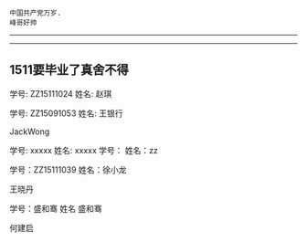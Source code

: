 
```
中国共产党万岁.
峰哥好帅
```
***
***
## 1511要毕业了真舍不得

学号: ZZ15111024 姓名: 赵琪

学号: ZZ15091053 姓名: 王银行

JackWong

学号: xxxxx 姓名: xxxxx
学号： 姓名：zz


学号：ZZ15111039  姓名：徐小龙

王晓丹


学号：盛和骞  姓名 盛和骞


何建启
